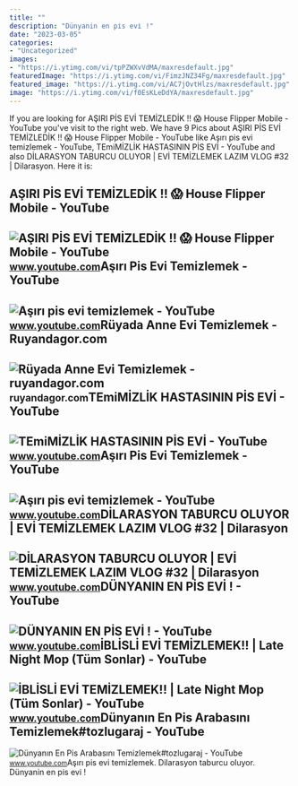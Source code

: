 ```yaml
---
title: ""
description: "Dünyanin en pi̇s evi̇ !"
date: "2023-03-05"
categories:
- "Uncategorized"
images:
- "https://i.ytimg.com/vi/tpPZWXvVdMA/maxresdefault.jpg"
featuredImage: "https://i.ytimg.com/vi/FimzJNZ34Fg/maxresdefault.jpg"
featured_image: "https://i.ytimg.com/vi/AC7jOvtHlzs/maxresdefault.jpg"
image: "https://i.ytimg.com/vi/f0EsKLeDdYA/maxresdefault.jpg"
---
```


If you are looking for AŞIRI PİS EVİ TEMİZLEDİK !! 😱 House Flipper Mobile - YouTube you've visit to the right web. We have 9 Pics about AŞIRI PİS EVİ TEMİZLEDİK !! 😱 House Flipper Mobile - YouTube like Aşırı pis evi temizlemek - YouTube, TEmiMİZLİK HASTASININ PİS EVİ - YouTube and also DİLARASYON TABURCU OLUYOR | EVİ TEMİZLEMEK LAZIM VLOG #32 | Dilarasyon. Here it is:

AŞIRI PİS EVİ TEMİZLEDİK !! 😱 House Flipper Mobile - YouTube
------------------------------------------------------------

 ![AŞIRI PİS EVİ TEMİZLEDİK !! 😱 House Flipper Mobile - YouTube](https://i.ytimg.com/vi/AC7jOvtHlzs/maxresdefault.jpg) <small>www.youtube.com</small>Aşırı Pis Evi Temizlemek - YouTube
----------------------------------

 ![Aşırı pis evi temizlemek - YouTube](https://i.ytimg.com/vi/AFB6tY9EJes/maxresdefault.jpg) <small>www.youtube.com</small>Rüyada Anne Evi Temizlemek - Ruyandagor.com
-------------------------------------------

 ![Rüyada Anne Evi Temizlemek - ruyandagor.com](https://images.ruyandagor.com/2017/06/anne-evi-temizlemek-2220.jpg) <small>ruyandagor.com</small>TEmiMİZLİK HASTASININ PİS EVİ - YouTube
---------------------------------------

 ![TEmiMİZLİK HASTASININ PİS EVİ - YouTube](https://i.ytimg.com/vi/0Co9sM6uzrM/maxres2.jpg?sqp=-oaymwEoCIAKENAF8quKqQMcGADwAQH4Ac4FgAKACooCDAgAEAEYZSBfKFQwDw==&rs=AOn4CLAA1MjQw_QMeH66SsO24NIX6u3KPg) <small>www.youtube.com</small>Aşırı Pis Evi Temizlemek - YouTube
----------------------------------

 ![Aşırı pis evi temizlemek - YouTube](https://i.ytimg.com/vi/AFB6tY9EJes/hq2.jpg?sqp=-oaymwEoCOADEOgC8quKqQMcGADwAQH4Ac4FgAKACooCDAgAEAEYZSBeKFAwDw==&rs=AOn4CLD0zW5BXh83olsjEmruZZFfnIMHsQ) <small>www.youtube.com</small>DİLARASYON TABURCU OLUYOR | EVİ TEMİZLEMEK LAZIM VLOG #32 | Dilarasyon
----------------------------------------------------------------------

 ![DİLARASYON TABURCU OLUYOR | EVİ TEMİZLEMEK LAZIM VLOG #32 | Dilarasyon](https://i.ytimg.com/vi/tpPZWXvVdMA/maxresdefault.jpg) <small>www.youtube.com</small>DÜNYANIN EN PİS EVİ ! - YouTube
-------------------------------

 ![DÜNYANIN EN PİS EVİ ! - YouTube](https://i.ytimg.com/vi/f0EsKLeDdYA/maxresdefault.jpg) <small>www.youtube.com</small>İBLİSLİ EVİ TEMİZLEMEK!! | Late Night Mop (Tüm Sonlar) - YouTube
----------------------------------------------------------------

 ![İBLİSLİ EVİ TEMİZLEMEK!! | Late Night Mop (Tüm Sonlar) - YouTube](https://i.ytimg.com/vi/FimzJNZ34Fg/maxresdefault.jpg) <small>www.youtube.com</small>Dünyanın En Pis Arabasını Temizlemek#tozlugaraj - YouTube
---------------------------------------------------------

 ![Dünyanın En Pis Arabasını Temizlemek#tozlugaraj - YouTube](https://i.ytimg.com/vi/FgoeDuKEQWQ/maxresdefault.jpg?sqp=-oaymwEmCIAKENAF8quKqQMa8AEB-AHUBoAC4AOKAgwIABABGGUgZShlMA8=&rs=AOn4CLCyWaR3350A_fVXa5rRxoYouuVR4w) <small>www.youtube.com</small>Aşırı pis evi temizlemek. Di̇larasyon taburcu oluyor. Dünyanin en pi̇s evi̇ !

